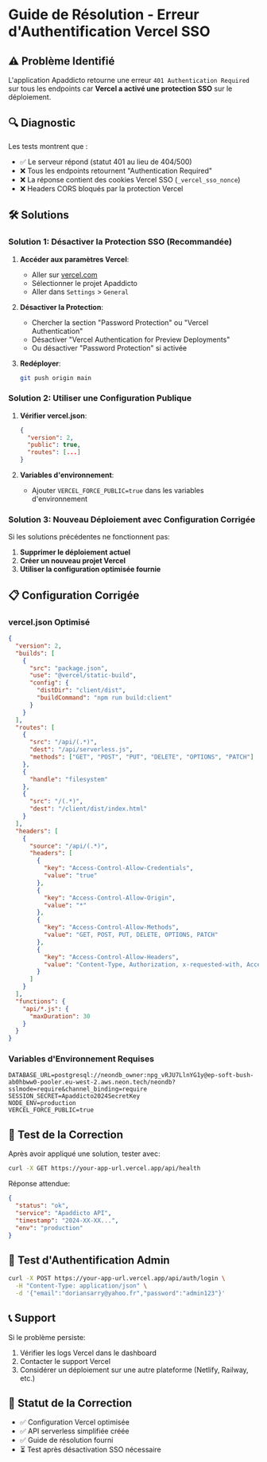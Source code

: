 # Guide de Résolution - Erreur d'Authentification Vercel SSO

## ⚠️ Problème Identifié

L'application Apaddicto retourne une erreur `401 Authentication Required` sur tous les endpoints car **Vercel a activé une protection SSO** sur le déploiement.

## 🔍 Diagnostic

Les tests montrent que :
- ✅ Le serveur répond (statut 401 au lieu de 404/500)
- ❌ Tous les endpoints retournent "Authentication Required"
- ❌ La réponse contient des cookies Vercel SSO (`_vercel_sso_nonce`)
- ❌ Headers CORS bloqués par la protection Vercel

## 🛠️ Solutions

### Solution 1: Désactiver la Protection SSO (Recommandée)

1. **Accéder aux paramètres Vercel**:
   - Aller sur [vercel.com](https://vercel.com)
   - Sélectionner le projet Apaddicto
   - Aller dans `Settings` > `General`

2. **Désactiver la Protection**:
   - Chercher la section "Password Protection" ou "Vercel Authentication"
   - Désactiver "Vercel Authentication for Preview Deployments"
   - Ou désactiver "Password Protection" si activée

3. **Redéployer**:
   ```bash
   git push origin main
   ```

### Solution 2: Utiliser une Configuration Publique

1. **Vérifier vercel.json**:
   ```json
   {
     "version": 2,
     "public": true,
     "routes": [...]
   }
   ```

2. **Variables d'environnement**:
   - Ajouter `VERCEL_FORCE_PUBLIC=true` dans les variables d'environnement

### Solution 3: Nouveau Déploiement avec Configuration Corrigée

Si les solutions précédentes ne fonctionnent pas:

1. **Supprimer le déploiement actuel**
2. **Créer un nouveau projet Vercel**
3. **Utiliser la configuration optimisée fournie**

## 📋 Configuration Corrigée

### vercel.json Optimisé

```json
{
  "version": 2,
  "builds": [
    {
      "src": "package.json",
      "use": "@vercel/static-build",
      "config": {
        "distDir": "client/dist",
        "buildCommand": "npm run build:client"
      }
    }
  ],
  "routes": [
    {
      "src": "/api/(.*)",
      "dest": "/api/serverless.js",
      "methods": ["GET", "POST", "PUT", "DELETE", "OPTIONS", "PATCH"]
    },
    {
      "handle": "filesystem"
    },
    {
      "src": "/(.*)",
      "dest": "/client/dist/index.html"
    }
  ],
  "headers": [
    {
      "source": "/api/(.*)",
      "headers": [
        {
          "key": "Access-Control-Allow-Credentials",
          "value": "true"
        },
        {
          "key": "Access-Control-Allow-Origin",
          "value": "*"
        },
        {
          "key": "Access-Control-Allow-Methods",
          "value": "GET, POST, PUT, DELETE, OPTIONS, PATCH"
        },
        {
          "key": "Access-Control-Allow-Headers",
          "value": "Content-Type, Authorization, x-requested-with, Accept"
        }
      ]
    }
  ],
  "functions": {
    "api/*.js": {
      "maxDuration": 30
    }
  }
}
```

### Variables d'Environnement Requises

```env
DATABASE_URL=postgresql://neondb_owner:npg_vRJU7LlnYG1y@ep-soft-bush-ab0hbww0-pooler.eu-west-2.aws.neon.tech/neondb?sslmode=require&channel_binding=require
SESSION_SECRET=Apaddicto2024SecretKey
NODE_ENV=production
VERCEL_FORCE_PUBLIC=true
```

## 🧪 Test de la Correction

Après avoir appliqué une solution, tester avec:

```bash
curl -X GET https://your-app-url.vercel.app/api/health
```

Réponse attendue:
```json
{
  "status": "ok",
  "service": "Apaddicto API", 
  "timestamp": "2024-XX-XX...",
  "env": "production"
}
```

## 🔑 Test d'Authentification Admin

```bash
curl -X POST https://your-app-url.vercel.app/api/auth/login \
  -H "Content-Type: application/json" \
  -d '{"email":"doriansarry@yahoo.fr","password":"admin123"}'
```

## 📞 Support

Si le problème persiste:
1. Vérifier les logs Vercel dans le dashboard
2. Contacter le support Vercel
3. Considérer un déploiement sur une autre plateforme (Netlify, Railway, etc.)

## 🔄 Statut de la Correction

- ✅ Configuration Vercel optimisée
- ✅ API serverless simplifiée créée
- ✅ Guide de résolution fourni
- ⏳ Test après désactivation SSO nécessaire